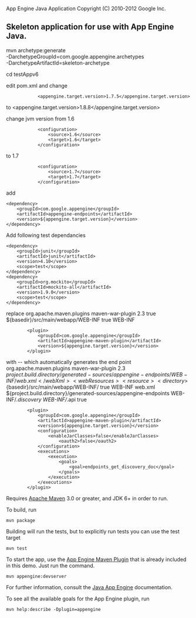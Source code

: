 App Engine Java Application
Copyright (C) 2010-2012 Google Inc.

## Skeleton application for use with App Engine Java.


mvn archetype:generate \
-DarchetypeGroupId=com.google.appengine.archetypes \
-DarchetypeArtifactId=skeleton-archetype 

 cd testAppv6

 edit pom.xml and change 

                <appengine.target.version>1.7.5</appengine.target.version>

 to 
                <appengine.target.version>1.8.8</appengine.target.version>

change jvm version from 1.6

                <configuration>
                    <source>1.6</source>
                    <target>1.6</target>
                </configuration>

to 1.7

                <configuration>
                    <source>1.7</source>
                    <target>1.7</target>
                </configuration>
                                
add
 
	<dependency>
		<groupId>com.google.appengine</groupId>
		<artifactId>appengine-endpoints</artifactId>
		<version>${appengine.target.version}</version>
	</dependency>

Add following test dependancies 

    <dependency>
        <groupId>junit</groupId>
        <artifactId>junit</artifactId>
        <version>4.10</version>
        <scope>test</scope>
    </dependency>
    <dependency>
        <groupId>org.mockito</groupId>
        <artifactId>mockito-all</artifactId>
        <version>1.9.0</version>
        <scope>test</scope>
    </dependency>


replace 
			<plugin>
				<groupId>org.apache.maven.plugins</groupId>
				<artifactId>maven-war-plugin</artifactId>
				<version>2.3</version>
				<configuration>
					<archiveClasses>true</archiveClasses>
					<webResources>
						<!-- in order to interpolate version from pom into appengine-web.xml -->
						<resource>
							<directory>${basedir}/src/main/webapp/WEB-INF</directory>
							<filtering>true</filtering>
							<targetPath>WEB-INF</targetPath>
						</resource>
					</webResources>
				</configuration>
			</plugin>

			<plugin>
				<groupId>com.google.appengine</groupId>
				<artifactId>appengine-maven-plugin</artifactId>
				<version>${appengine.target.version}</version>
			</plugin>

with -- which automatically generates the end point 
            <plugin>
                <groupId>org.apache.maven.plugins</groupId>
                <artifactId>maven-war-plugin</artifactId>
                <version>2.3</version>
                <configuration>
                    <webXml>${project.build.directory}/generated-sources/appengine-endpoints/WEB-INF/web.xml</webXml>
                    <webResources>
                        <resource>
                        <directory>${basedir}/src/main/webapp/WEB-INF/</directory>
                            <filtering>true</filtering>
                            <targetPath>WEB-INF</targetPath>
                            <excludes>
                                <exclude>web.xml</exclude>
                            </excludes>
                        </resource>
                        <resource>
                            <directory>${project.build.directory}/generated-sources/appengine-endpoints</directory>
                            <includes>
                                <include>WEB-INF/*.discovery</include>
                                <include>WEB-INF/*.api</include>
                            </includes>
                            <filtering>true</filtering>
                        </resource>
                    </webResources>
                </configuration>
            </plugin>

            <plugin>
                <groupId>com.google.appengine</groupId>
                <artifactId>appengine-maven-plugin</artifactId>
                <version>${appengine.target.version}</version>
                <configuration>
                    <enableJarClasses>false</enableJarClasses>
                        <oauth2>false</oauth2>
                </configuration>
                <executions>
                    <execution>
                        <goals>
                            <goal>endpoints_get_discovery_doc</goal>
                        </goals>
                    </execution>
                </executions>
            </plugin>
            			
Requires [Apache Maven](http://maven.apache.org) 3.0 or greater, and JDK 6+ in order to run.

To build, run

    mvn package

Building will run the tests, but to explicitly run tests you can use the test target

    mvn test

To start the app, use the [App Engine Maven Plugin](http://code.google.com/p/appengine-maven-plugin/) that is already included in this demo.  Just run the command.

    mvn appengine:devserver

For further information, consult the [Java App Engine](https://developers.google.com/appengine/docs/java/overview) documentation.

To see all the available goals for the App Engine plugin, run

    mvn help:describe -Dplugin=appengine
